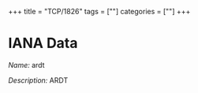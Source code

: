 +++
title = "TCP/1826"
tags = [""]
categories = [""]
+++

# IANA Data

_Name:_ ardt

_Description:_ ARDT

